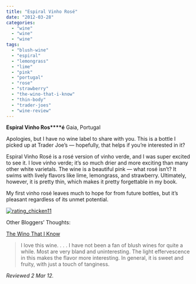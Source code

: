 ```yaml
---
title: "Espiral Vinho Rosé"
date: "2012-03-28"
categories: 
  - "wine"
  - "wine"
  - "wine"
tags: 
  - "blush-wine"
  - "espiral"
  - "lemongrass"
  - "lime"
  - "pink"
  - "portugal"
  - "rose"
  - "strawberry"
  - "the-wino-that-i-know"
  - "thin-body"
  - "trader-joes"
  - "wine-review"
---
```


**Espiral Vinho Ros****é** Gaia, Portugal

Apologies, but I have no wine label to share with you. This is a bottle I picked up at Trader Joe’s — hopefully, that helps if you’re interested in it?

Espiral Vinho Rosé is a rosé version of vinho verde, and I was super excited to see it. I love vinho verde; it’s so much drier and more exciting than many other white varietals. The wine is a beautiful pink — what rosé isn’t? It swims with lively flavors like lime, lemongrass, and strawberry. Ultimately, however, it is pretty thin, which makes it pretty forgettable in my book.

My first vinho rosé leaves much to hope for from future bottles, but it’s pleasant regardless of its unmet potential.

[![](http://s3.amazonaws.com/thegourmez-wpmedia/2009/02/rating_chicken11.gif "rating_chicken11")](http://s3.amazonaws.com/thegourmez-wpmedia/2009/02/rating_chicken11.gif)

Other Bloggers’ Thoughts:

[The Wino That I Know](http://thewinothatiknow.blogspot.com/2012/02/espiral-vinho-rose.html)

> I love this wine. . . . I have not been a fan of blush wines for quite a while. Most are very bland and uninteresting. The light effervescence in this makes the flavor more interesting. In general, it is sweet and fruity, with just a touch of tanginess.

_Reviewed 2 Mar 12._
